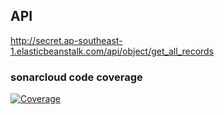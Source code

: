 ## API

http://secret.ap-southeast-1.elasticbeanstalk.com/api/object/get_all_records

### sonarcloud code coverage
[![Coverage](https://sonarcloud.io/api/project_badges/measure?project=allanling_secret&metric=coverage)](https://sonarcloud.io/summary/new_code?id=allanling_secret)